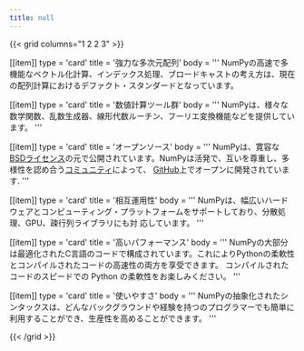 ```yaml
---
title: null
---
```


{{< grid columns="1 2 2 3" >}}

[[item]]
type = 'card'
title = '強力な多次元配列'
body = '''
NumPyの高速で多機能なベクトル化計算、インデックス処理、ブロードキャストの考え方は、現在の配列計算におけるデファクト・スタンダードとなっています。

[[item]]
type = 'card'
title = '数値計算ツール群'
body = '''
NumPyは、様々な数学関数、乱数生成器、線形代数ルーチン、フーリエ変換機能などを提供しています。
'''

[[item]]
type = 'card'
title = 'オープンソース'
body = '''
NumPyは、寛容な[BSDライセンス](https://github.com/numpy/numpy/blob/main/LICENSE.txt)の元で公開されています。NumPyは活発で、互いを尊重し、多様性を認め合う[コミュニティ](/ja/community)によって、 [GitHub](https://github.com/numpy/numpy)上でオープンに開発されています.
'''

[[item]]
type = 'card'
title = '相互運用性'
body = '''
NumPyは、幅広いハードウェアとコンピューティング・プラットフォームをサポートしており、分散処理、GPU、疎行列ライブラリにも対
応しています。
'''

[[item]]
type = 'card'
title = '高いパフォーマンス'
body = '''
NumPyの大部分は最適化されたC言語のコードで構成されています。これによりPythonの柔軟性とコンパイルされたコードの高速性の両方を享受できます。 コンパイルされたコードのスピードでの Python の柔軟性をお楽しみください。
'''

[[item]]
type = 'card'
title = '使いやすさ'
body = '''
NumPyの抽象化されたシンタックスは、どんなバックグラウンドや経験を持つのプログラマーでも簡単に利用することができ、生産性を高めることができます。
'''

{{< /grid >}}
